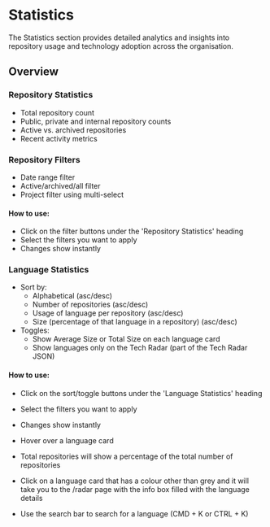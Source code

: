 # Statistics

The Statistics section provides detailed analytics and insights into repository usage and technology adoption across the organisation.

## Overview

### Repository Statistics
- Total repository count
- Public, private and internal repository counts
- Active vs. archived repositories
- Recent activity metrics

### Repository Filters
- Date range filter
- Active/archived/all filter
- Project filter using multi-select

#### How to use:
- Click on the filter buttons under the 'Repository Statistics' heading
- Select the filters you want to apply
- Changes show instantly

### Language Statistics
- Sort by:
    - Alphabetical (asc/desc)
    - Number of repositories (asc/desc)
    - Usage of language per repository (asc/desc)
    - Size (percentage of that language in a repository) (asc/desc)
- Toggles:
    - Show Average Size or Total Size on each language card
    - Show languages only on the Tech Radar (part of the Tech Radar JSON)

#### How to use:
- Click on the sort/toggle buttons under the 'Language Statistics' heading
- Select the filters you want to apply
- Changes show instantly

- Hover over a language card
- Total repositories will show a percentage of the total number of repositories

- Click on a language card that has a colour other than grey and it will take you to the /radar page with the info box filled with the language details

- Use the search bar to search for a language (CMD + K or CTRL + K)
